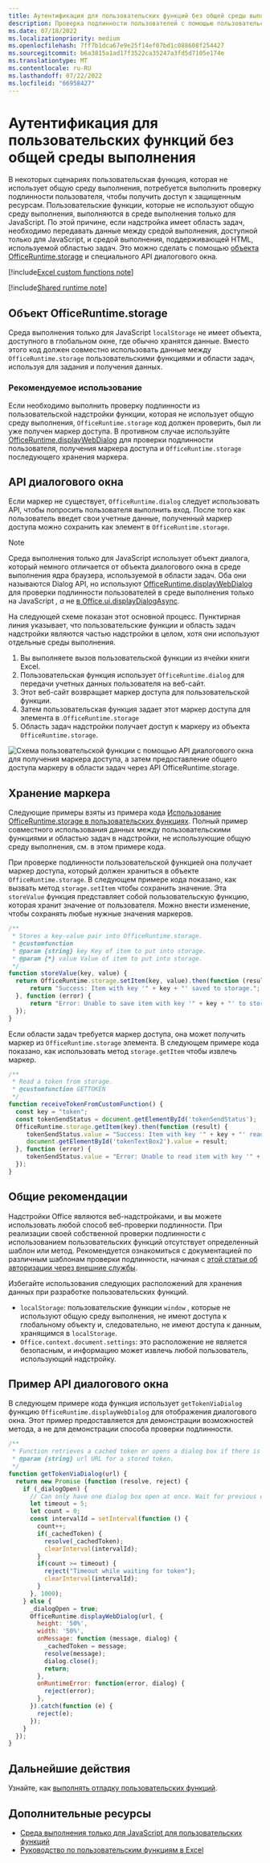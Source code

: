 ```yaml
---
title: Аутентификация для пользовательских функций без общей среды выполнения
description: Проверка подлинности пользователей с помощью пользовательских функций, которые не используют общую среду выполнения.
ms.date: 07/18/2022
ms.localizationpriority: medium
ms.openlocfilehash: 7ff7b1dca67e9e25f14ef07bd1c088608f254427
ms.sourcegitcommit: b6a3815a1ad17f3522ca35247a3fd5d7105e174e
ms.translationtype: MT
ms.contentlocale: ru-RU
ms.lasthandoff: 07/22/2022
ms.locfileid: "66958427"
---
```

# <a name="authentication-for-custom-functions-without-a-shared-runtime"></a>Аутентификация для пользовательских функций без общей среды выполнения

В некоторых сценариях пользовательская функция, которая не использует общую среду выполнения, потребуется выполнить проверку подлинности пользователя, чтобы получить доступ к защищенным ресурсам. Пользовательские функции, которые не используют общую среду выполнения, выполняются в среде выполнения только для JavaScript. По этой причине, если надстройка имеет область задач, необходимо передавать данные между средой выполнения, доступной только для JavaScript, и средой выполнения, поддерживающей HTML, используемой областью задач. Это можно сделать с помощью [объекта OfficeRuntime.storage](/javascript/api/office-runtime/officeruntime.storage) и специального API диалогового окна.

[!include[Excel custom functions note](../includes/excel-custom-functions-note.md)]

[!include[Shared runtime note](../includes/shared-runtime-note.md)]

## <a name="officeruntimestorage-object"></a>Объект OfficeRuntime.storage

Среда выполнения только для JavaScript `localStorage` не имеет объекта, доступного в глобальном окне, где обычно хранятся данные. Вместо этого код должен совместно использовать данные между `OfficeRuntime.storage` пользовательскими функциями и области задач, используя для задания и получения данных.

### <a name="suggested-usage"></a>Рекомендуемое использование

Если необходимо выполнить проверку подлинности из пользовательской надстройки функции, которая не использует общую среду выполнения, `OfficeRuntime.storage` код должен проверить, был ли уже получен маркер доступа. В противном случае используйте [OfficeRuntime.displayWebDialog](/javascript/api/office-runtime#office-runtime-officeruntime-displaywebdialog-function(1)) для проверки подлинности пользователя, получения маркера доступа и `OfficeRuntime.storage` последующего хранения маркера.

## <a name="dialog-api"></a>API диалогового окна

Если маркер не существует, `OfficeRuntime.dialog` следует использовать API, чтобы попросить пользователя выполнить вход. После того как пользователь введет свои учетные данные, полученный маркер доступа можно сохранить как элемент в `OfficeRuntime.storage`.

> [!NOTE]
> Среда выполнения только для JavaScript использует объект диалога, который немного отличается от объекта диалогового окна в среде выполнения ядра браузера, используемой в области задач. Оба они называются Dialog API, но используют [OfficeRuntime.displayWebDialog](/javascript/api/office-runtime#office-runtime-officeruntime-displaywebdialog-function(1)) для проверки подлинности пользователей в среде выполнения только на JavaScript *, а* не [в Office.ui.displayDialogAsync](/javascript/api/office/office.ui#office-office-ui-displaydialogasync-member(1)).

На следующей схеме показан этот основной процесс. Пунктирная линия указывает, что пользовательские функции и область задач надстройки являются частью надстройки в целом, хотя они используют отдельные среды выполнения.

1. Вы выполняете вызов пользовательской функции из ячейки книги Excel.
2. Пользовательская функция использует `OfficeRuntime.dialog` для передачи учетных данных пользователя на веб-сайт.
3. Этот веб-сайт возвращает маркер доступа для пользовательской функции.
4. Затем пользовательская функция задает этот маркер доступа для элемента в .`OfficeRuntime.storage`
5. Область задач надстройки получает доступ к маркеру из объекта `OfficeRuntime.storage`.

![Схема пользовательской функции с помощью API диалогового окна для получения маркера доступа, а затем предоставление общего доступа маркеру в области задач через API OfficeRuntime.storage.](../images/authentication-diagram.png "Схема проверки подлинности.")

## <a name="storing-the-token"></a>Хранение маркера

Следующие примеры взяты из примера кода [Использование OfficeRuntime.storage в пользовательских функциях](https://github.com/OfficeDev/Office-Add-in-samples/tree/main/Excel-custom-functions/AsyncStorage). Полный пример совместного использования данных между пользовательскими функциями и областью задач в надстройки, не использующие общую среду выполнения, см. в этом примере кода.

При проверке подлинности пользовательской функцией она получает маркер доступа, который должен храниться в объекте `OfficeRuntime.storage`. В следующем примере кода показано, как вызвать метод `storage.setItem` чтобы сохранить значение. Эта `storeValue` функция представляет собой пользовательскую функцию, которая хранит значение от пользователя. Можно внести изменение, чтобы сохранять любые нужные значения маркеров.

```js
/**
 * Stores a key-value pair into OfficeRuntime.storage.
 * @customfunction
 * @param {string} key Key of item to put into storage.
 * @param {*} value Value of item to put into storage.
 */
function storeValue(key, value) {
  return OfficeRuntime.storage.setItem(key, value).then(function (result) {
      return "Success: Item with key '" + key + "' saved to storage.";
  }, function (error) {
      return "Error: Unable to save item with key '" + key + "' to storage. " + error;
  });
}
```

Если области задач требуется маркер доступа, она может получить маркер из `OfficeRuntime.storage` элемента. В следующем примере кода показано, как использовать метод `storage.getItem` чтобы извлечь маркер.

```js
/**
 * Read a token from storage.
 * @customfunction GETTOKEN
 */
function receiveTokenFromCustomFunction() {
  const key = "token";
  const tokenSendStatus = document.getElementById('tokenSendStatus');
  OfficeRuntime.storage.getItem(key).then(function (result) {
     tokenSendStatus.value = "Success: Item with key '" + key + "' read from storage.";
     document.getElementById('tokenTextBox2').value = result;
  }, function (error) {
     tokenSendStatus.value = "Error: Unable to read item with key '" + key + "' from storage. " + error;
  });
}
```

## <a name="general-guidance"></a>Общие рекомендации

Надстройки Office являются веб-надстройками, и вы можете использовать любой способ веб-проверки подлинности. При реализации своей собственной проверки подлинности с использованием пользовательских функций отсутствует определенный шаблон или метод. Рекомендуется ознакомиться с документацией по различным шаблонам проверки подлинности, начиная с [этой статьи об авторизации через внешние службы](../develop/auth-external-add-ins.md).  

Избегайте использования следующих расположений для хранения данных при разработке пользовательских функций.

- `localStorage`: пользовательские функции `window` , которые не используют общую среду выполнения, не имеют доступа к глобальному объекту и, следовательно, не имеют доступа к данным, хранящимся в `localStorage`.
- `Office.context.document.settings`: это расположение не является безопасным, и информацию может извлечь любой пользователь, использующий надстройку.

## <a name="dialog-box-api-example"></a>Пример API диалогового окна

В следующем примере кода функция использует `getTokenViaDialog` функцию `OfficeRuntime.displayWebDialog` для отображения диалогового окна. Этот пример предоставляется для демонстрации возможностей метода, а не для демонстрации способа проверки подлинности.

```JavaScript
/**
 * Function retrieves a cached token or opens a dialog box if there is no saved token. Note that this isn't a sufficient example of authentication but is intended to show the capabilities of the displayWebDialog method.
 * @param {string} url URL for a stored token.
 */
function getTokenViaDialog(url) {
  return new Promise (function (resolve, reject) {
    if (_dialogOpen) {
      // Can only have one dialog box open at once. Wait for previous dialog box's token.
      let timeout = 5;
      let count = 0;
      const intervalId = setInterval(function () {
        count++;
        if(_cachedToken) {
          resolve(_cachedToken);
          clearInterval(intervalId);
        }
        if(count >= timeout) {
          reject("Timeout while waiting for token");
          clearInterval(intervalId);
        }
      }, 1000);
    } else {
      _dialogOpen = true;
      OfficeRuntime.displayWebDialog(url, {
        height: '50%',
        width: '50%',
        onMessage: function (message, dialog) {
          _cachedToken = message;
          resolve(message);
          dialog.close();
          return;
        },
        onRuntimeError: function(error, dialog) {
          reject(error);
        },
      }).catch(function (e) {
        reject(e);
      });
    }
  });
}
```

## <a name="next-steps"></a>Дальнейшие действия

Узнайте, как [выполнять отладку пользовательских функций](custom-functions-debugging.md).

## <a name="see-also"></a>Дополнительные ресурсы

- [Среда выполнения только для JavaScript для пользовательских функций](custom-functions-runtime.md)
- [Руководство по пользовательским функциям в Excel](../tutorials/excel-tutorial-create-custom-functions.md)
